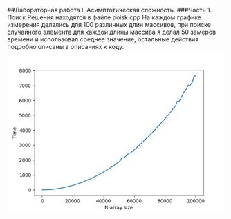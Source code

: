 ##Лабораторная работа I. Асимптотическая сложность.
###Часть 1. Поиск
Решения находятся в файле poisk.cpp
На каждом графике измерения делались для 100 различных длин массивов, при поиске случайного элемента для каждой длины массива я делал 50 замеров времени и использовал среднее значение, остальные действия подробно описаны в описаниях к коду.
![](https://github.com/egorrts/c-_2023_inf/blob/cfbeb346be78414badc88b48e300e516ca7dcde3/%D0%BB%D0%B0%D0%B1%D0%B01%20c%2B%2B/%D0%BF%D1%80_%D0%BF%D0%B5%D1%80%D0%B5%D0%B1%D0%BE%D1%80_%D0%BD%D0%B5%D1%81_%D1%8D%D0%BB.png)
